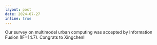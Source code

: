 ```yaml
---
layout: post
date: 2024-07-27
inline: true
---
```

Our survey on multimodel urban computing was accepted by Information Fusion (IF=14.7). Congrats to Xingchen!